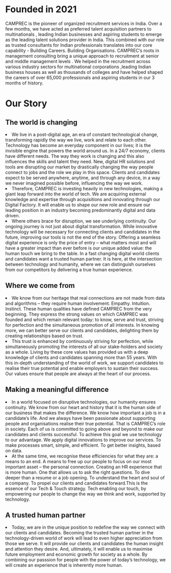 
<h1>Founded in 2021</h1> CAMPREC is the pioneer of organized recruitment services in India. Over a few months, we have acted as preferred talent acquisition partners to multinationals , leading Indian businesses and aspiring students to emerge as the leading talent solutions provider in India. This combined with our role as trusted consultants for Indian professionals translates into our core capability - Building Careers. Building Organisations.
CAMPREC’s roots in management consulting bring a unique approach to recruitment at senior and middle management levels .
We helped in the recruitment  across various industry sectors for multinational corporations ,leading Indian business houses as well as thousands of colleges  and have helped shaped the careers of over 65,000 professionals and aspiring students in our 3 months of history.
 
 
<h1>Our Story</h1>
<h2>The world is changing</h2>
<li>We live in a post-digital age, an era of constant technological change, transforming rapidly the way we live, work and relate to each other. Technology has become an everyday component in our lives; it is the invisible engine that powers the world around us. In a 24/7 economy, clients have different needs. The way they work is changing and this also influences the skills and talent they need. New, digital HR solutions and tools are disrupting our market by drastically changing the way people connect to jobs and the role we play in this space. Clients and candidates expect to be served anywhere, anytime, and through any device, in a way we never imagined possible before, influencing the way we work.</li>
<li>Therefore, CAMPREC is investing heavily in new technologies, making a giant leap forward into the world of tech. We are acquiring external knowledge and expertise through acquisitions and innovating through our Digital Factory. It will enable us to shape our new role and ensure our leading position in an industry becoming predominantly digital and data driven.</li>
<li>Where others brace for disruption, we see underlying continuity. Our ongoing journey is not just about digital transformation. While innovative technology will be necessary for connecting clients and candidates in the future, improving our tools is not the end of the story. Offering a seamless digital experience is only the price of entry – what matters most and will have a greater impact than ever before is our unique added value: the human touch we bring to the table. In a fast changing digital world clients and candidates want a trusted human partner. It is here, at the intersection between technology and humanity, where we can distinguish ourselves from our competitors by delivering a true human experience.</li>
<h2>Where we come from</h2>
<li>We know from our heritage that real connections are not made from data and algorithms – they require human involvement. Empathy. Intuition. Instinct. These human qualities have defined CAMPREC from the very beginning. They express the strong values on which CAMPREC was founded and which remain relevant today: to know, serve and trust, striving for perfection and the simultaneous promotion of all interests. In knowing more, we can better serve our clients and candidates, delighting them by creating relationships based on trust.
</li>
<li>This trust is enhanced by continuously striving for perfection, while simultaneously promoting the interests of all our stake-holders and society as a whole. Living by these core values has provided us with a deep knowledge of clients and candidates spanning more than 55 years. With this in-depth understanding of the world of work, we support candidates to realise their true potential and enable employers to sustain their success. Our values ensure that people are always at the heart of our process.
</li>
<h2>Making a meaningful difference</h2>
<li>In a world focused on disruptive technologies, our humanity ensures continuity. We know from our heart and history that it is the human side of our business that makes the difference. We know how important a job is in a candidate’s life. And we always have been passionate about supporting people and organisations realise their true potential. That is CAMPREC’s role in society. Each of us is committed to going above and beyond to make our candidates and clients successful. To achieve this goal we use technology to our advantage. We apply digital innovations to improve our services. To make processes smart, simple, and efficient. To get better insights, based on data.</li>
<li>At the same time, we recognise these efficiencies for what they are: a means to an end. A means to free up our people to focus on our most important asset – the personal connection. Creating an HR experience that is more human. One that allows us to ask the right questions. To dive deeper than a resume or a job opening. To understand the heart and soul of a company. To propel our clients and candidates forward.This is the essence of our Tech & Touch strategy. Tech enabling our touch, by empowering our people to change the way we think and work, supported by technology.</li>
<h2>A trusted human partner</h2>
<li>Today, we are in the unique position to redefine the way we connect with our clients and candidates. Becoming the trusted human partner in the technology-driven world of work will lead to even higher appreciation from those we serve. It will provide our clients and candidates the human insight and attention they desire. And, ultimately, it will enable us to maximise future employment and economic growth for society as a whole. By combining our passsion for people with the power of today’s technology, we will create an experience that is inherently more human.</li>
